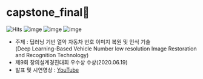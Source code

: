 # capstone_final🌟

![Hits](https://hits.seeyoufarm.com/api/count/incr/badge.svg?url=https%3A%2F%2Fgithub.com%2Fmsmn1729%2Fcapstone_final&count_bg=%2306A1F1&title_bg=%23555555&icon=iconify.svg&icon_color=%23FFFFFF&title=hits&edge_flat=false)
![imge](https://img.shields.io/badge/ProjectType-TeamProject-green)
![imge](https://img.shields.io/badge/Language-python-yellow)
![imge](https://img.shields.io/badge/Tools-PyCharm-red)

- 주제 : 딥러닝 기반 열악 자동차 번호 이미지 복원 및 인식 기술  
(Deep Learning-Based Vehicle Number low resolution Image Restoration and Recognition Technology)
- 제9회 창의설계경진대회 우수상 수상(2020.06.19)
- 발표 및 시연영상 : [YouTube](https://youtu.be/fghqxWO-deQ)
